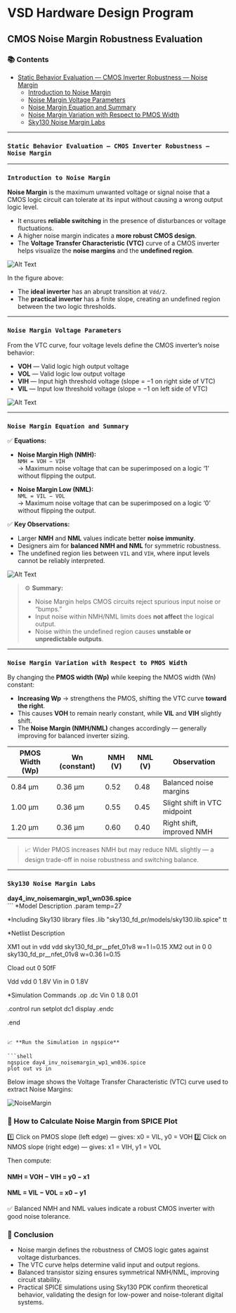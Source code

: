 # VSD Hardware Design Program

## CMOS Noise Margin Robustness Evaluation

### 📚 Contents

- [Static Behavior Evaluation — CMOS Inverter Robustness — Noise Margin](#static-behavior-evaluation--cmos-inverter-robustness--noise-margin)
  - [Introduction to Noise Margin](#introduction-to-noise-margin)
  - [Noise Margin Voltage Parameters](#noise-margin-voltage-parameters)
  - [Noise Margin Equation and Summary](#noise-margin-equation-and-summary)
  - [Noise Margin Variation with Respect to PMOS Width](#noise-margin-variation-with-respect-to-pmos-width)
  - [Sky130 Noise Margin Labs](#sky130-noise-margin-labs)

---

### `Static Behavior Evaluation — CMOS Inverter Robustness — Noise Margin`

---

### `Introduction to Noise Margin`

**Noise Margin** is the maximum unwanted voltage or signal noise that a CMOS logic circuit can tolerate at its input without causing a wrong output logic level.

- It ensures **reliable switching** in the presence of disturbances or voltage fluctuations.  
- A higher noise margin indicates a **more robust CMOS design**.  
- The **Voltage Transfer Characteristic (VTC)** curve of a CMOS inverter helps visualize the **noise margins** and the **undefined region**.

![Alt Text](Screenshots/IntroNM.png)

In the figure above:
- The **ideal inverter** has an abrupt transition at `Vdd/2`.  
- The **practical inverter** has a finite slope, creating an undefined region between the two logic thresholds.

---

### `Noise Margin Voltage Parameters`

From the VTC curve, four voltage levels define the CMOS inverter’s noise behavior:

- **VOH** — Valid logic high output voltage  
- **VOL** — Valid logic low output voltage  
- **VIH** — Input high threshold voltage (slope = −1 on right side of VTC)  
- **VIL** — Input low threshold voltage (slope = −1 on left side of VTC)

![Alt Text](Screenshots/NM_volt.png)

---

### `Noise Margin Equation and Summary`

✅ **Equations:**

- **Noise Margin High (NMH):**  
  `NMH = VOH − VIH`  
  → Maximum noise voltage that can be superimposed on a logic ‘1’ without flipping the output.

- **Noise Margin Low (NML):**  
  `NML = VIL − VOL`  
  → Maximum noise voltage that can be superimposed on a logic ‘0’ without flipping the output.

✅ **Key Observations:**

- Larger **NMH** and **NML** values indicate better **noise immunity**.  
- Designers aim for **balanced NMH and NML** for symmetric robustness.  
- The undefined region lies between `VIL` and `VIH`, where input levels cannot be reliably interpreted.  

![Alt Text](Screenshots/NM_regions.png)

> ⚙️ **Summary:**  
> - Noise Margin helps CMOS circuits reject spurious input noise or “bumps.”  
> - Input noise within NMH/NML limits does **not affect** the logical output.  
> - Noise within the undefined region causes **unstable or unpredictable outputs**.

---

### `Noise Margin Variation with Respect to PMOS Width`

By changing the **PMOS width (Wp)** while keeping the NMOS width (Wn) constant:

- **Increasing Wp** → strengthens the PMOS, shifting the VTC curve **toward the right**.  
- This causes **VOH** to remain nearly constant, while **VIL** and **VIH** slightly shift.  
- The **Noise Margin (NMH/NML)** changes accordingly — generally improving for balanced inverter sizing.

| PMOS Width (Wp) | Wn (constant) | NMH (V) | NML (V) | Observation |
|-----------------|---------------|----------|----------|--------------|
| 0.84 µm         | 0.36 µm       | 0.52     | 0.48     | Balanced noise margins |
| 1.00 µm         | 0.36 µm       | 0.55     | 0.45     | Slight shift in VTC midpoint |
| 1.20 µm         | 0.36 µm       | 0.60     | 0.40     | Right shift, improved NMH |

> 📈 Wider PMOS increases NMH but may reduce NML slightly — a design trade-off in noise robustness and switching balance.

---

### `Sky130 Noise Margin Labs`

<summary><strong>day4_inv_noisemargin_wp1_wn036.spice</strong></summary>
```
*Model Description
.param temp=27

*Including Sky130 library files
.lib "sky130_fd_pr/models/sky130.lib.spice" tt

*Netlist Description

XM1 out in vdd vdd sky130_fd_pr__pfet_01v8 w=1 l=0.15
XM2 out in 0 0 sky130_fd_pr__nfet_01v8 w=0.36 l=0.15

Cload out 0 50fF

Vdd vdd 0 1.8V
Vin in 0 1.8V

*Simulation Commands
.op
.dc Vin 0 1.8 0.01

.control
run
setplot dc1
display
.endc

.end
```

📈 **Run the Simulation in ngspice**

```shell
ngspice day4_inv_noisemargin_wp1_wn036.spice
plot out vs in
```
Below image shows the Voltage Transfer Characteristic (VTC) curve used to extract Noise Margins:

![NoiseMargin](Screenshots/NM_wave.png)

### 🧠 How to Calculate Noise Margin from SPICE Plot

1️⃣ Click on PMOS slope (left edge) — gives: x0 = VIL, y0 = VOH
2️⃣ Click on NMOS slope (right edge) — gives: x1 = VIH, y1 = VOL

Then compute:

#### NMH = VOH − VIH = y0 − x1
#### NML = VIL − VOL = x0 − y1

✅ Balanced NMH and NML values indicate a robust CMOS inverter with good noise tolerance.

### 🧩 Conclusion

- Noise margin defines the robustness of CMOS logic gates against voltage disturbances.
- The VTC curve helps determine valid input and output regions.
- Balanced transistor sizing ensures symmetrical NMH/NML, improving circuit stability.
- Practical SPICE simulations using Sky130 PDK confirm theoretical behavior, validating the design for low-power and noise-tolerant digital systems.
